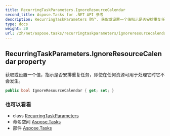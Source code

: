 ```yaml
---
title: RecurringTaskParameters.IgnoreResourceCalendar
second_title: Aspose.Tasks for .NET API 参考
description: RecurringTaskParameters 财产. 获取或设置一个值指示是否安排重复任务即使在任何资源可用于处理它时它不会发生
type: docs
weight: 30
url: /zh/net/aspose.tasks/recurringtaskparameters/ignoreresourcecalendar/
---
```

## RecurringTaskParameters.IgnoreResourceCalendar property

获取或设置一个值，指示是否安排重复任务，即使在任何资源可用于处理它时它不会发生。

```csharp
public bool IgnoreResourceCalendar { get; set; }
```

### 也可以看看

* class [RecurringTaskParameters](../)
* 命名空间 [Aspose.Tasks](../../recurringtaskparameters/)
* 部件 [Aspose.Tasks](../../../)


